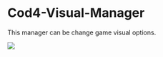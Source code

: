 # Cod4-Visual-Manager
This manager can be change game visual options.

![]([https://github.com/Cod4-Visual-Manager/iw3_visual.gif](https://github.com/Istyu/Cod4-Visual-Manager/blob/main/iw3_visual.gif))

